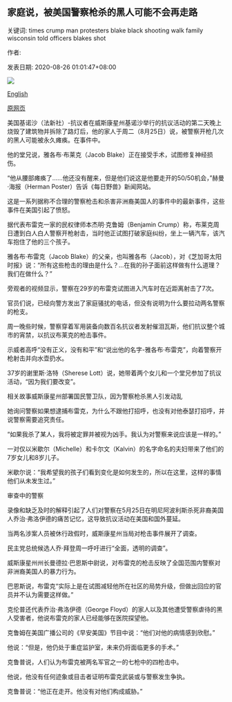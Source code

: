 ## 家庭说，被美国警察枪杀的黑人可能不会再走路

关键词: times crump man protesters blake black shooting walk family wisconsin told officers blakes shot

作者: 

发表日期: 2020-08-26 01:01:47+08:00

![](https://www.straitstimes.com/sites/default/files/media-youtube/dBkIwgwULP4.jpg)

[English](Black%20man%20shot%20by%20US%20police%20may%20not%20walk%20again%2C%20says%20family.md)

[原网页](https://www.straitstimes.com/world/united-states/black-man-shot-by-us-police-may-not-walk-again-says-family)

美国基诺沙（法新社）-抗议者在威斯康星州基诺沙举行的抗议活动的第二天晚上烧毁了建筑物并拆除了路灯后，他的家人于周二（8月25日）说，被警察开枪几次的黑人可能被永久瘫痪。在事件中。

他的堂兄说，雅各布·布莱克（Jacob Blake）正在接受手术，试图修复神经损伤。

“他从腰部瘫痪了……他还没有醒来，但是他们说这是他要走开的50/50机会，”赫曼·海报（Herman Poster）告诉《每日野兽》新闻网站。

这是一系列据称不合理的警察枪击和杀害非洲裔美国人的事件中的最新事件，这些事件在美国引起了愤怒。

据代表布雷克一家的民权律师本杰明·克鲁姆（Benjamin Crump）称，布莱克周日遭到白人白人警察开枪射击，当时他正试图打破家庭纠纷，坐上一辆汽车，该汽车抱住了他的三个孩子。

雅各布·布雷克（Jacob Blake）的父亲，也叫雅各布（Jacob），对《芝加哥太阳时报》说：“所有这些枪击的理由是什么？...在​​我的孙子面前这样做有什么道理？我们在做什么？”

旁观者的视频显示，警察在29岁的布雷克试图进入汽车时在近距离射击了7次。

官员们说，已经向警方发出了家庭骚扰的电话，但没有说明为什么要拉动两名警察的枪支。

周一晚些时候，警察穿着军用装备向数百名抗议者发射催泪瓦斯，他们抗议整个城市的宵禁，以抗议布莱克的枪击事件。

示威者高呼“没有正义，没有和平”和“说出他的名字-雅各布·布雷克”，向着警察开枪射击并向水壶扔水。

37岁的谢里斯·洛特（Sherese Lott）说，她带着两个女儿和一个堂兄参加了抗议活动，“因为我们要改变”。

相关故事威斯康星州部署国民警卫队，因为警察枪杀黑人引发动乱

她询问警察如果想逮捕布雷克，为什么不跟他打招呼，也没有对他泰瑟打招呼，并说警察需要追究责任。

“如果我杀了某人，我将被定罪并被视为凶手。我认为对警察来说应该是一样的。”

一对仅以米歇尔（Michelle）和卡尔文（Kalvin）的名字命名的夫妇带来了他们的7岁女儿和8岁儿子。

米歇尔说：“我希望我的孩子们看到变化是如何发生的，所以在这里，这样的事情他们从未发生过。”

审查中的警察

录像和缺乏及时的解释引起了人们对警察在5月25日在明尼阿波利斯杀死非裔美国人乔治·弗洛伊德的痛苦记忆，这导致抗议活动在美国和国外蔓延。

当两名涉案人员被休行政假时，威斯康星州当局对枪击事件展开了调查。

民主党总统候选人乔·拜登周一呼吁进行“全面，透明的调查”。

威斯康星州州长曼德拉·巴恩斯中尉说，对布雷克的枪击反映了全国范围内警察对非洲裔美国人的暴力行为。

巴恩斯说，布雷克“实际上是在试图减轻他所在社区的局势升级，但做出回应的官员并不认为需要这样做。”

克伦普还代表乔治·弗洛伊德（George Floyd）的家人以及其他遭受警察虐待的黑人受害者，他说布雷克的家人已经能够在医院探望他。

克鲁姆在美国广播公司的《早安美国》节目中说：“他们对他的病情感到欣慰。”

他说：“但是，他仍处于重症监护室，未来仍将面临更多的手术。”

克鲁普说，人们认为布雷克被两名军官之一的七枪中的四枪击中。

他说，他没有任何迹象或目击者证明布雷克武装或与警察发生争执。

克鲁普说：“他正在走开。他没有对他们构成威胁。”